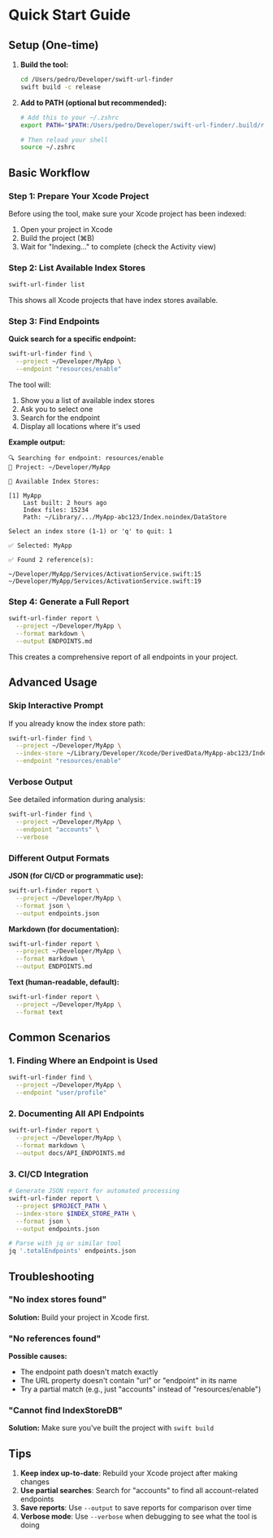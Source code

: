 # Quick Start Guide

## Setup (One-time)

1. **Build the tool:**
   ```bash
   cd /Users/pedro/Developer/swift-url-finder
   swift build -c release
   ```

2. **Add to PATH (optional but recommended):**
   ```bash
   # Add this to your ~/.zshrc
   export PATH="$PATH:/Users/pedro/Developer/swift-url-finder/.build/release"
   
   # Then reload your shell
   source ~/.zshrc
   ```

## Basic Workflow

### Step 1: Prepare Your Xcode Project

Before using the tool, make sure your Xcode project has been indexed:

1. Open your project in Xcode
2. Build the project (⌘B)
3. Wait for "Indexing..." to complete (check the Activity view)

### Step 2: List Available Index Stores

```bash
swift-url-finder list
```

This shows all Xcode projects that have index stores available.

### Step 3: Find Endpoints

**Quick search for a specific endpoint:**

```bash
swift-url-finder find \
  --project ~/Developer/MyApp \
  --endpoint "resources/enable"
```

The tool will:
1. Show you a list of available index stores
2. Ask you to select one
3. Search for the endpoint
4. Display all locations where it's used

**Example output:**
```
🔍 Searching for endpoint: resources/enable
📁 Project: ~/Developer/MyApp

📇 Available Index Stores:

[1] MyApp
    Last built: 2 hours ago
    Index files: 15234
    Path: ~/Library/.../MyApp-abc123/Index.noindex/DataStore

Select an index store (1-1) or 'q' to quit: 1

✅ Selected: MyApp

✅ Found 2 reference(s):

~/Developer/MyApp/Services/ActivationService.swift:15
~/Developer/MyApp/Services/ActivationService.swift:19
```

### Step 4: Generate a Full Report

```bash
swift-url-finder report \
  --project ~/Developer/MyApp \
  --format markdown \
  --output ENDPOINTS.md
```

This creates a comprehensive report of all endpoints in your project.

## Advanced Usage

### Skip Interactive Prompt

If you already know the index store path:

```bash
swift-url-finder find \
  --project ~/Developer/MyApp \
  --index-store ~/Library/Developer/Xcode/DerivedData/MyApp-abc123/Index.noindex/DataStore \
  --endpoint "resources/enable"
```

### Verbose Output

See detailed information during analysis:

```bash
swift-url-finder find \
  --project ~/Developer/MyApp \
  --endpoint "accounts" \
  --verbose
```

### Different Output Formats

**JSON (for CI/CD or programmatic use):**
```bash
swift-url-finder report \
  --project ~/Developer/MyApp \
  --format json \
  --output endpoints.json
```

**Markdown (for documentation):**
```bash
swift-url-finder report \
  --project ~/Developer/MyApp \
  --format markdown \
  --output ENDPOINTS.md
```

**Text (human-readable, default):**
```bash
swift-url-finder report \
  --project ~/Developer/MyApp \
  --format text
```

## Common Scenarios

### 1. Finding Where an Endpoint is Used

```bash
swift-url-finder find \
  --project ~/Developer/MyApp \
  --endpoint "user/profile"
```

### 2. Documenting All API Endpoints

```bash
swift-url-finder report \
  --project ~/Developer/MyApp \
  --format markdown \
  --output docs/API_ENDPOINTS.md
```

### 3. CI/CD Integration

```bash
# Generate JSON report for automated processing
swift-url-finder report \
  --project $PROJECT_PATH \
  --index-store $INDEX_STORE_PATH \
  --format json \
  --output endpoints.json

# Parse with jq or similar tool
jq '.totalEndpoints' endpoints.json
```

## Troubleshooting

### "No index stores found"

**Solution:** Build your project in Xcode first.

### "No references found"

**Possible causes:**
- The endpoint path doesn't match exactly
- The URL property doesn't contain "url" or "endpoint" in its name
- Try a partial match (e.g., just "accounts" instead of "resources/enable")

### "Cannot find IndexStoreDB"

**Solution:** Make sure you've built the project with `swift build`

## Tips

1. **Keep index up-to-date**: Rebuild your Xcode project after making changes
2. **Use partial searches**: Search for "accounts" to find all account-related endpoints
3. **Save reports**: Use `--output` to save reports for comparison over time
4. **Verbose mode**: Use `--verbose` when debugging to see what the tool is doing
